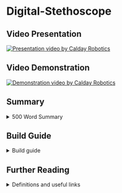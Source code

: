 # Digital-Stethoscope

## Video Presentation

[![Presentation video by Calday Robotics](https://img.youtube.com/vi/tSeS5dvHLK4/0.jpg)](https://www.youtube.com/watch?v=tSeS5dvHLK4)

## Video Demonstration

[![Demonstration video by Calday Robotics](https://img.youtube.com/vi/pRtG8VmfHiQ/0.jpg)](https://www.youtube.com/watch?v=pRtG8VmfHiQ)

## Summary
<details>
    <summary>500 Word Summary</summary>
<br />
In regions where access to advanced medical equipment is limited, diagnosing cardiac irregularities such as arrhythmias, murmurs and extrasystoles poses significant challenges for healthcare providers. Our solution; a 3D printed, digital stethoscope with integrated AI. 

While analogue stethoscopes are still a vital and valued tool, it poses issues that need to be addressed. Namely, the heartbeat can be quiet, making it difficult for doctors to accurately diagnose. Moreover, they lack visual representation, which could enhance understanding.

Our device tackles these challenges with advanced sound capture. It amplifies heartbeats using a 3D printed stethoscope head, then records them with a microphone. This captured sound data is processed in real-time to create a live graph of the patient's heartbeat and rhythm. The device features a user-friendly interface that displays this live plot alongside fields for recording patient information and notes.

What sets it apart is its integration with advanced artificial intelligence, enabling discrete real-time analysis of recorded data. The integrated AI uses a deep convolutional neural network to diagnose heart irregularities such as murmurs and extrasystoles. First, the audio data is converted into features such as the zero crossing rate, a chroma short time Fourier transform, the Mel-frequency cepstrum coefficient and a Mel-Spectrogram. This allows for unnecessary information to be abstracted from the input data. The data is then fed into a deep neural network that consists of 5 layers and over 95,000 trainable parameters. This network consists of 3, 1-Dimensional convolutional layers and 2 Linear Layers. In order to train the model, we used a cross-entropy loss function and the AdamW optimiser. In order to prevent overfitting, we set the AdamW optimiser with an aggressive weight decay, upsampled minority classes and created synthetic data with added noise. This allowed it to achieve an accuracy of 98% on data that it had never seen before.

Healthcare providers will be able to receive immediate feedback and diagnostic suggestions, empowering them to make prompt and informed decisions regarding patient care.

One of the main benefits of this digital stethoscope is its low cost. With a total cost of only £40.94. Compared to traditional stethoscopes, our stethoscope presents itself as a key-choice in resource-constrained settings. In order to achieve this, we used a Raspberry Pi 3 Model B+ due to its sufficient processing power while minimising costs and an FDM 3D printer to create a majority of the stethoscope. The head and ring are made out of PLA and the connection piece for the microphone is made out of TPU to provide a sound isolating fit for the microphone. The cost allows for our design to be much more accessible in areas where medical resources are limited.

By facilitating early detection of cardiac irregularities, the Digital Stethoscope enables timely intervention and improved patient outcomes. Its accessibility extends to underserved communities, where access to specialised equipment is limited. With its potential to revolutionise cardiac diagnostics in developing countries, the Digital Stethoscope holds promise for saving lives and improving healthcare delivery worldwide.
</details>
 
## Build Guide
<details>
    <summary>Build guide</summary>
<br />
Print all 3D models in 'Digital-Stethoscope/3d_models':<br />
-  PLA_Stethoscope_Head.stl should be printed in PLA with 100% infil<br />
-  PLA_Stethoscope_Ring.stl should be printed in PLA with 100% infill<br />
-  TPU_Stethoscope_Connection.stl should be printed in TPU with 100% infill

Note: Our models were printed using a Creality CR10 Smart Pro 3D printer. Most FDM 3D printers will be sufficient.<br />

We also used the default setting on Cura slicer (with 100% infill).<br />
For Stethoscope Ring: Supports ON - Normal<br />

For the diaphragm, we used a 40mm diameter silicone piece with a thickness of 0.35mm

See Assembly Video below for a 3D rendering of how to assemble the 3D printed parts and the diaphragm.

[![Substitutionary Rick Roll to be replaced with assembly video](https://img.youtube.com/vi/KgJvibv4-vc/0.jpg)](https://www.youtube.com/watch?v=KgJvibv4-vc)

All connections require no adhesive and rely on a friction fit.
In order to attach the Ring some pressure will be required, this will then provide a tight fit.

The microphone will then also provide a tight fit into the TPU connection piece

The following connections may require soldering and the use of breadboards. Please see the below pinout images to demonstrate pin connections.<br />
Connect V<sub>DD</sub> on the MCP3008 ADC to 3.3V on the Raspberry Pi using pin 17<br />
Connect V<sub>REF</sub> on the MCP3008 ADC to 3.3V on the Raspberry Pi using pin 17<br />
Connect AGND on the MCP3008 ADC to GND on the Raspberry Pi using pin 25<br />
Connect CLK on the MCP3008 ADC to GPIO 11 (SCLK) on the Raspberry Pi using pin 23<br />
Connect D<sub>OUT</sub> on the MCP3008 ADC to GPIO 9 (MISO) on the Raspberry Pi using pin 21<br />
Connect D<sub>IN</sub> on the MCP3008 ADC to GPIO 10 (MOSI) on the Raspberry Pi using pin 19<br />
Connect CS/SHDN on the MCP3008 ADC to GPIO 8 (CE0) on the Raspberry Pi using pin 8<br />
Connect GND on the MAX9814 microphone to GND on the Raspberry Pi using pin 25<br />
Connect V+ on the MAX9814 microphone to 3.3V on the Raspberry Pi using pin 17<br />
Connect OUT on the MAX9814 microphone to CH0 on the MCP3008 ADC<br />

![Raspberry Pi pinout](https://www.raspberrypi.com/documentation/computers/images/GPIO-Pinout-Diagram-2.png)
![MCP3008 ADC pinout](https://cdn-learn.adafruit.com/assets/assets/000/001/222/medium800/raspberry_pi_mcp3008pin.gif)
![MAX9814 microphone pinout](https://pmdway.com/cdn/shop/products/Electret-Microphone-Amplifier-MAX9814-Auto-Gain-Control-pmdway-3_708x408.jpg)

The Raspberry Pi should be setup with Raspberry Pi OS (Legacy, 64 bit)<br />
Note: 64 bit is required for pytorch

Install the following dependencies using pip:<br />
-  adafruit_mcp3008
-  librosa
-  matplotlib
-  pandas
-  pyqt5
-  soundfile
-  torch

Download 'Digital-Stethoscope/src'

Run the following commands in the terminal to run the program:<br />
'sudo chrt 99 python src/model_prediction.py'
'sudo chrt 99 python src/gui.py'
'sudo chrt 99 python src/data_acquisition.py'
</details>

## Further Reading
<details>
    <summary>Definitions and useful links</summary>
Definitions:
Heart Arrhythmia:<br />
An arrhythmia is an abnormality of the heart's rhythm.

Heart Murmur:<br />
Heart murmurs are sounds — such as whooshing or swishing — made by rapid, choppy (turbulent) blood flow through the heart.

Extrasystoles/Premature ventricular contractions:<br />
Extra heartbeats that begin in one of the heart's two lower pumping chambers (ventricles).

Zero-Crossing Rate (ZCR):<br />
A measurement in audio processing that counts the number of times a signal crosses zero from positive to negative or vice versa within a specific time window. It's a simple way to characterise the "brightness" or "harshness" of a sound.
    
Chroma Short-Time Fourier Transform (Chroma STFT):<br />
A signal processing technique used to analyse audio. It breaks down the sound into its component frequencies over short periods of time. Chroma STFT focuses specifically on the pitch information, representing the signal in terms of musical notes (chroma).
    
Mel-Frequency Cepstrum Coefficient (MFCC):<br />
A feature extraction technique commonly used in speech and audio recognition. It mimics how the human auditory system perceives sound by converting the sound's frequency spectrum into a representation on the Mel scale, which approximates human hearing. MFCCs capture the spectral envelope of the sound, making them useful for tasks like speaker identification and speech recognition.
    
Mel-Spectrogram:<br />
A visual representation of a sound's frequency content over time. It uses colour to represent the intensity of different frequencies at different time points. Mel spectrograms are often used in conjunction with MFCCs, as they provide a more intuitive way to understand the spectral information captured by MFCCs.
    
Deep Neural Network (DNN):<br />
A type of artificial neural network with multiple layers of interconnected nodes. DNNs can learn complex patterns from data and are powerful tools for tasks like image recognition, natural language processing, and speech recognition.
    
Convolutional Neural Network (CNN):<br />
A powerful type of artificial neural network used to classify sounds. Similar to image processing, CNNs excel at finding patterns in audio data.
    
Trainable Parameters:<br />
The numerical values within a deep neural network that are adjusted during the training process. These parameters determine how the network maps input data to output predictions. By adjusting these parameters, the network learns to perform a specific task.
    
1-Dimensional Convolutional Layers:<br />
A specific type of layer in a deep neural network used for processing sequential data like audio or text. These layers apply a filter (like a small window) that slides across the input data, extracting features based on local patterns. By stacking multiple convolutional layers, the network can learn increasingly complex features.
    
Linear Layers:<br />
Layers in a deep neural network that perform a weighted sum of their inputs. These layers are often used at the end of a network to combine the learned features and produce the final output prediction.
    
ReLU Activation Function:<br />
A popular activation function used in artificial neural networks. It adds a non-linearity to the network, which is crucial for its ability to learn complex patterns from data.
    
Cross-Entropy Loss Function:<br />
A common function used to measure the error between a neural network's predictions and the true labels of the data. It's particularly useful for classification tasks where the network outputs probabilities for different categories. The loss function helps the network learn by indicating how much its predictions deviate from the desired outcome.
    
AdamW Optimizer:<br />
An optimization algorithm used to train deep neural networks. It efficiently adjusts the network's trainable parameters based on the calculated loss function. AdamW is a variant of the Adam optimizer that addresses certain stability issues.
    
Overfitting:<br />
A situation where a deep neural network performs well on the training data but poorly on unseen data. This occurs when the network memorises specific details of the training examples rather than learning generalisable patterns. Weight decay and other regularisation techniques can help prevent overfitting.
    
Weight Decay:<br />
A technique used during training to prevent a deep neural network from overfitting to the training data. It penalises the network for having large weights, encouraging it to learn more generalisable features.
    
Dropout Layers:<br />
A technique used in artificial neural networks to improve their performance, especially to address overfitting, by randomly deactivating a certain percentage of neurons in a layer during training. This forces the network to learn to use different combinations of neurons each time, preventing it from relying too heavily on any specific neuron or connection.
    
Upsampling:<br />
An operation that increases the resolution of an image or signal. In audio processing, it might involve interpolating new data points between existing ones to create a higher sampling rate.
    
Minority Classes:<br />
In a classification task with multiple categories, the classes with the fewest data points are referred to as minority classes.
    
Class Imbalance:<br />
A situation in a classification dataset where some classes have significantly fewer data points than others. This can pose challenges for training a deep neural network, as the model might prioritise learning patterns from the majority classes and perform poorly on the minority classes.
    
Noise (in reference to audio):<br />
Unwanted sound that disrupts the desired audio signal. Noise can come from various sources and can significantly impact the quality and clarity of audio recordings or playback.
    
MAX9814:<br />
An integrated circuit (IC) that combines a microphone amplifier with automatic gain control (AGC). It's commonly used in audio applications to boost weak microphone signals to a usable level. AGC helps ensure the amplified signal stays within a certain range, preventing distortion.
    
MCP3008:<br />
An analogue-to-digital converter (ADC) IC that converts analogue voltage signals from sensors or other circuits into digital data that can be processed by microcontrollers or computers. It has 8 channels, meaning it can convert signals from up to 8 analogue inputs simultaneously. The MCP3008 typically uses a serial communication protocol (SPI) to communicate with the microcontroller.
    



Links to helpful videos:
But what is a neural network? | Chapter 1, Deep learning by 3Blue1Brown<br />
But what is a convolution? by 3Blue1Brown<br />
But what is the Fourier Transform?  A visual introduction. by 3Blue1Brown<br />

</details>
